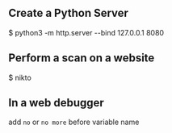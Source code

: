 ## Create a Python Server

$ python3 -m http.server --bind 127.0.0.1 8080

## Perform a scan on a website

$ nikto

## In a web debugger

add `no` or `no more` before variable name
